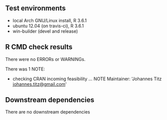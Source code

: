 ## Test environments
* local Arch GNU/Linux install, R 3.6.1
* ubuntu 12.04 (on travis-ci), R 3.6.1
* win-builder (devel and release)

## R CMD check results
There were no ERRORs or WARNINGs.

There was 1 NOTE:

* checking CRAN incoming feasibility ... NOTE
  Maintainer: 'Johannes Titz <johannes.titz@gmail.com>'

## Downstream dependencies
There are no downstream dependencies
